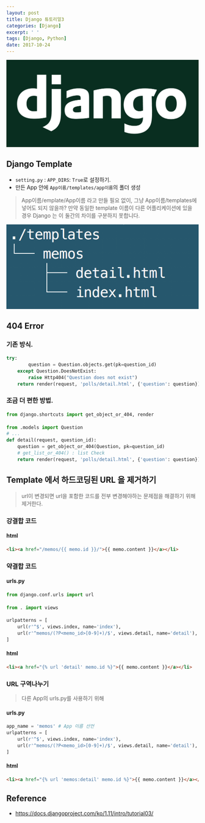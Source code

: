 ```yaml
---
layout: post
title: Django 튜토리얼3
categories: [Django]
excerpt: ' '
tags: [Django, Python]
date: 2017-10-24
---
```


![No Image](/assets/posts/20171021/django.png)

## Django Template
- `setting.py` : `APP_DIRS`: `True`로 설정하기.
- 만든 App 안에 `App이름/templates/app이름`의 폴더 생성
> App이름/emplate/App이름 라고 만들 필요 없이, 그냥 App이름/templates에 넣어도 되지 않을까? 만약 동일한 template 이름이 다른 어플리케이션에 있을 경우 Django 는 이 둘간의 차이를 구분하지 못합니다.

![No Image](/assets/posts/20171024/1.png)

## 404 Error
### 기존 방식.
```python
try:
        question = Question.objects.get(pk=question_id)
    except Question.DoesNotExist:
        raise Http404("Question does not exist")
    return render(request, 'polls/detail.html', {'question': question})
```

### 조금 더 편한 방법.
```python
from django.shortcuts import get_object_or_404, render

from .models import Question
# ...
def detail(request, question_id):
    question = get_object_or_404(Question, pk=question_id)
    # get_list_or_404() : list Check
    return render(request, 'polls/detail.html', {'question': question})
```


## Template 에서 하드코딩된 URL 을 제거하기
> url이 변경되면 url을 포함한 코드를 전부 변경해야하는 문제점을 해결하기 위해 제거한다.

### 강결합 코드
#### html
```html
<li><a href="/memos/{{ memo.id }}/">{{ memo.content }}</a></li>
```

### 약결합 코드
#### urls.py
```python
from django.conf.urls import url

from . import views

urlpatterns = [
    url(r'^$', views.index, name='index'),
    url(r'^memos/(?P<memo_id>[0-9]+)/$', views.detail, name='detail'),
]

```
#### html
```html
<li><a href="{% url 'detail' memo.id %}">{{ memo.content }}</a></li>
```

### URL 구역나누기
> 다른 App의 urls.py를 사용하기 위해

#### urls.py
```python
app_name = 'memos' # App 이름 선언
urlpatterns = [
    url(r'^$', views.index, name='index'),
    url(r'^memos/(?P<memo_id>[0-9]+)/$', views.detail, name='detail'),
]
```
#### html
```html
<li><a href="{% url 'memos:detail' memo.id %}">{{ memo.content }}</a></li>
```

## Reference
- <https://docs.djangoproject.com/ko/1.11/intro/tutorial03/>
